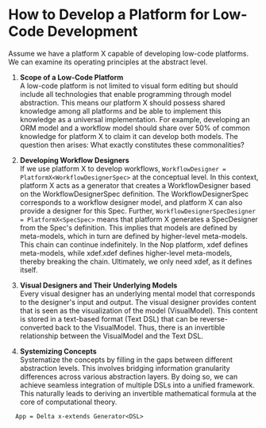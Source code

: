# How to Develop a Platform for Low-Code Development

Assume we have a platform X capable of developing low-code platforms. We can examine its operating principles at the abstract level.

1. **Scope of a Low-Code Platform**  
   A low-code platform is not limited to visual form editing but should include all technologies that enable programming through model abstraction. This means our platform X should possess shared knowledge among all platforms and be able to implement this knowledge as a universal implementation. For example, developing an ORM model and a workflow model should share over 50% of common knowledge for platform X to claim it can develop both models. The question then arises: What exactly constitutes these commonalities?

2. **Developing Workflow Designers**  
   If we use platform X to develop workflows, `WorkflowDesigner = PlatformX<WorkflowDesignerSpec>` at the conceptual level. In this context, platform X acts as a generator that creates a WorkflowDesigner based on the WorkflowDesignerSpec definition. The WorkflowDesignerSpec corresponds to a workflow designer model, and platform X can also provide a designer for this Spec. Further, `WorkflowDesignerSpecDesigner = PlatformX<SpecSpec>` means that platform X generates a SpecDesigner from the Spec's definition. This implies that models are defined by meta-models, which in turn are defined by higher-level meta-models. This chain can continue indefinitely. In the Nop platform, xdef defines meta-models, while xdef.xdef defines higher-level meta-models, thereby breaking the chain. Ultimately, we only need xdef, as it defines itself.

3. **Visual Designers and Their Underlying Models**  
   Every visual designer has an underlying mental model that corresponds to the designer's input and output. The visual designer provides content that is seen as the visualization of the model (VisualModel). This content is stored in a text-based format (Text DSL) that can be reverse-converted back to the VisualModel. Thus, there is an invertible relationship between the VisualModel and the Text DSL.

4. **Systemizing Concepts**  
   Systematize the concepts by filling in the gaps between different abstraction levels. This involves bridging information granularity differences across various abstraction layers. By doing so, we can achieve seamless integration of multiple DSLs into a unified framework. This naturally leads to deriving an invertible mathematical formula at the core of computational theory.

```
  App = Delta x-extends Generator<DSL>
```
